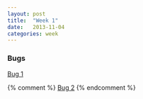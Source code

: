 ```yaml
---
layout: post
title:  "Week 1"
date:   2013-11-04
categories: week
---
```


### Bugs

[Bug 1](http://jsbin.com/eKiRaJE/1/edit)

{% comment %}
[Bug 2](http://jsbin.com/OFOkuHa/1/edit)
{% endcomment %}
